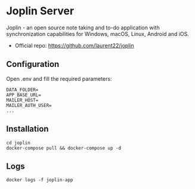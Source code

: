 # Joplin Server
Joplin - an open source note taking and to-do application with synchronization capabilities for Windows, macOS, Linux, Android and iOS. 

* Official repo: https://github.com/laurent22/joplin

## Configuration
Open .env and fill the required parameters:
```
DATA_FOLDER=
APP_BASE_URL=
MAILER_HOST=
MAILER_AUTH_USER=
...
```

## Installation
```
cd joplin
docker-compose pull && docker-compose up -d
```

## Logs
```
docker logs -f joplin-app
```